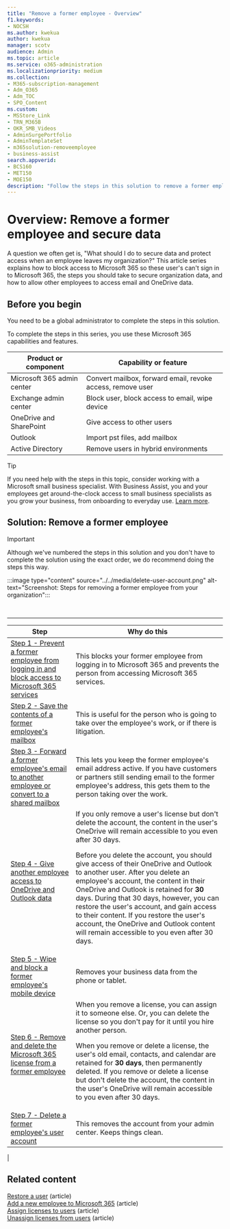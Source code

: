 ```yaml
---
title: "Remove a former employee - Overview"
f1.keywords:
- NOCSH
ms.author: kwekua
author: kwekua
manager: scotv
audience: Admin
ms.topic: article
ms.service: o365-administration
ms.localizationpriority: medium
ms.collection: 
- M365-subscription-management
- Adm_O365
- Adm_TOC
- SPO_Content
ms.custom:
- MSStore_Link
- TRN_M365B
- OKR_SMB_Videos
- AdminSurgePortfolio
- AdminTemplateSet
- m365solution-removeemployee
- business-assist
search.appverid:
- BCS160
- MET150
- MOE150
description: "Follow the steps in this solution to remove a former employee from Microsoft 365 and secure your organization's data."
---
```


# Overview: Remove a former employee and secure data

A question we often get is, "What should I do to secure data and protect access when an employee leaves my organization?" This article series explains how to block access to Microsoft 365 so these user's can't sign in to Microsoft 365, the steps you should take to secure organization data, and how to allow other employees to access email and OneDrive data.

## Before you begin

You need to be a global administrator to complete the steps in this solution.

To complete the steps in this series, you use these Microsoft 365 capabilities and features.

|Product or component|Capability or feature|
|---|---|
|Microsoft 365 admin center|Convert mailbox, forward email, revoke access, remove user |
|Exchange admin center|Block user, block access to email, wipe device |
|OneDrive and SharePoint |Give access to other users |
|Outlook|Import pst files, add mailbox |
|Active Directory|Remove users in hybrid environments |

> [!TIP]
> If you need help with the steps in this topic, consider working with a Microsoft small business specialist. With Business Assist, you and your employees get around-the-clock access to small business specialists as you grow your business, from onboarding to everyday use. [Learn more](https://support.microsoft.com/office/37deb8fe-61cc-4cf9-9ad1-1c8d93475070).

## Solution: Remove a former employee

> [!IMPORTANT]
> Although we've numbered the steps in this solution and you don't have to complete the solution using the exact order, we do recommend doing the steps this way.

:::image type="content" source="../../media/delete-user-account.png" alt-text="Screenshot: Steps for removing a former employee from your organization":::

<br>

****

|Step|Why do this|
|---|---|
|[Step 1 - Prevent a former employee from logging in and block access to Microsoft 365 services](remove-former-employee-step-1.md)|This blocks your former employee from logging in to Microsoft 365 and prevents the person from accessing Microsoft 365 services.|
|[Step 2 - Save the contents of a former employee's mailbox](remove-former-employee-step-2.md)|This is useful for the person who is going to take over the employee's work, or if there is litigation.|
|[Step 3 - Forward a former employee's email to another employee or convert to a shared mailbox](remove-former-employee-step-3.md)|This lets you keep the former employee's email address active. If you have customers or partners still sending email to the former employee's address, this gets them to the person taking over the work.|
|[Step 4 - Give another employee access to OneDrive and Outlook data](remove-former-employee-step-4.md)|If you only remove a user's license but don't delete the account, the content in the user's OneDrive will remain accessible to you even after 30 days. <p> Before you delete the account, you should give access of their OneDrive and Outlook to another user. After you delete an employee's account, the content in their OneDrive and Outlook is retained for **30** days. During that 30 days, however, you can restore the user's account, and gain access to their content. If you restore the user's account, the OneDrive and Outlook content will remain accessible to you even after 30 days.|
|[Step 5 - Wipe and block a former employee's mobile device](remove-former-employee-step-5.md)|Removes your business data from the phone or tablet.|
|[Step 6 - Remove and delete the Microsoft 365 license from a former employee](remove-former-employee-step-6.md)|When you remove a license, you can assign it to someone else. Or, you can delete the license so you don't pay for it until you hire another person. <p> When you remove or delete a license, the user's old email, contacts, and calendar are retained for **30 days**, then permanently deleted. If you remove or delete a license but don't delete the account, the content in the user's OneDrive will remain accessible to you even after 30 days.|
|[Step 7 - Delete a former employee's user account](remove-former-employee-step-7.md)|This removes the account from your admin center. Keeps things clean.|
|

## Related content

[Restore a user](restore-user.md) (article)\
[Add a new employee to Microsoft 365](add-new-employee.md) (article)\
[Assign licenses to users](../manage/assign-licenses-to-users.md) (article)\
[Unassign licenses from users](../manage/remove-licenses-from-users.md) (article)
